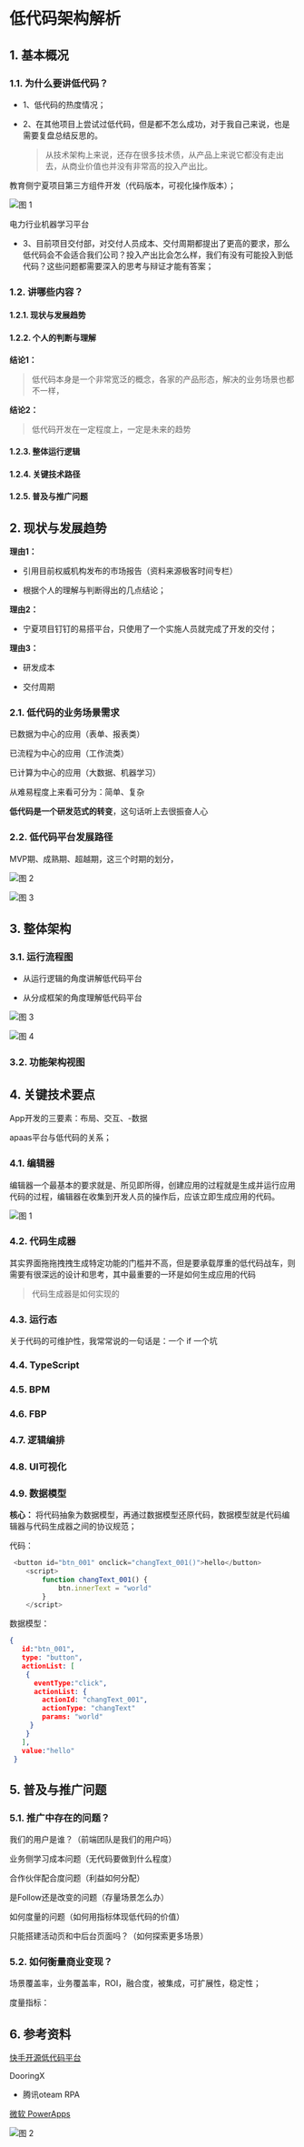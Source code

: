 # 低代码架构解析

## 1. 基本概况

### 1.1. 为什么要讲低代码？

* 1、低代码的热度情况；

* 2、在其他项目上尝试过低代码，但是都不怎么成功，对于我自己来说，也是需要复盘总结反思的。
  > 从技术架构上来说，还存在很多技术债，从产品上来说它都没有走出去，从商业价值也并没有非常高的投入产出比。
  
教育侧宁夏项目第三方组件开发（代码版本，可视化操作版本）；
  
![图 1](../../images/e2ad340ffe1f2110fc1552fe5cd76c4cf061fa2b8018e5f4cc9cdc0a5f4d7dcf.png)  

电力行业机器学习平台

* 3、目前项目交付部，对交付人员成本、交付周期都提出了更高的要求，那么低代码会不会适合我们公司？投入产出比会怎么样，我们有没有可能投入到低代码？这些问题都需要深入的思考与辩证才能有答案；

### 1.2. 讲哪些内容？

#### 1.2.1. 现状与发展趋势
  
#### 1.2.2. 个人的判断与理解

**结论1：**
> 低代码本身是一个非常宽泛的概念，各家的产品形态，解决的业务场景也都不一样，

**结论2：**
> 低代码开发在一定程度上，一定是未来的趋势

#### 1.2.3. 整体运行逻辑

#### 1.2.4. 关键技术路径

#### 1.2.5. 普及与推广问题
  
## 2. 现状与发展趋势

**理由1：**

* 引用目前权威机构发布的市场报告（资料来源极客时间专栏）

* 根据个人的理解与判断得出的几点结论；

**理由2：**

* 宁夏项目钉钉的易搭平台，只使用了一个实施人员就完成了开发的交付；

**理由3：**

* 研发成本

* 交付周期

### 2.1. 低代码的业务场景需求

已数据为中心的应用（表单、报表类）

已流程为中心的应用（工作流类）

已计算为中心的应用（大数据、机器学习）

从难易程度上来看可分为：简单、复杂

 **低代码是一个研发范式的转变**，这句话听上去很振奋人心

### 2.2. 低代码平台发展路径

MVP期、成熟期、超越期，这三个时期的划分，

![图 2](../../images/c08f72f5551c84bb93f5c87678855f8c69212f642b2f2e8ebf25d6c8ece224ea.png)  

![图 3](../../images/35aa2488dcb0dc8c180c25adb7cbb91c87cb18c7f9777386339af3b7bb22e76c.png)  

## 3. 整体架构

### 3.1. 运行流程图

* 从运行逻辑的角度讲解低代码平台
  
* 从分成框架的角度理解低代码平台

![图 3](../../images/c73a6d1af28b8223cc516fba6c654f3e40615f785daf9ec780d77d4f049b0071.png)  

![图 4](../../images/eadd72ba41282b102cacf1a988c21bd478f264501d95c169e06461e01d12c54a.png)  

### 3.2. 功能架构视图

## 4. 关键技术要点

App开发的三要素：布局、交互、-数据

apaas平台与低代码的关系；

### 4.1. 编辑器  

编辑器一个最基本的要求就是、所见即所得，创建应用的过程就是生成并运行应用代码的过程，编辑器在收集到开发人员的操作后，应该立即生成应用的代码。

![图 1](../../images/8bb9a2365542b323a5eac6733b579bcfa0f9fea77f869a6f041e7593af1fb011.png)  

### 4.2. 代码生成器

其实界面拖拖拽拽生成特定功能的门槛并不高，但是要承载厚重的低代码战车，则需要有很深远的设计和思考，其中最重要的一环是如何生成应用的代码

> 代码生成器是如何实现的

### 4.3. 运行态

关于代码的可维护性，我常常说的一句话是：一个 if 一个坑

### 4.4. TypeScript

### 4.5. BPM

### 4.6. FBP

### 4.7. 逻辑编排

### 4.8. UI可视化

### 4.9. 数据模型

**核心：** 将代码抽象为数据模型，再通过数据模型还原代码，数据模型就是代码编辑器与代码生成器之间的协议规范；

代码：

``` javascript
 <button id="btn_001" onclick="changText_001()">hello</button>
    <script>
        function changText_001() {
            btn.innerText = "world"
        }
    </script>
```

数据模型：

``` json
{
   id:"btn_001",
   type: "button",
   actionList: [
    {
      eventType:"click",
      actionList: {
        actionId: "changText_001",
        actionType: "changText"
        params: "world"
     }
    } 
   ],
   value:"hello"
 }
```

## 5. 普及与推广问题

### 5.1. 推广中存在的问题？

我们的⽤户是谁？（前端团队是我们的⽤户吗）

业务侧学习成本问题（⽆代码要做到什么程度）

合作伙伴配合度问题（利益如何分配）

是Follow还是改变的问题（存量场景怎么办）

如何度量的问题（如何⽤指标体现低代码的价值）

只能搭建活动⻚和中后台⻚⾯吗？（如何探索更多场景）

### 5.2. 如何衡量商业变现？

场景覆盖率，业务覆盖率，ROI，融合度，被集成，可扩展性，稳定性；

度量指标：

## 6. 参考资料

[快手开源低代码平台](https://mybricks.world)

DooringX

* 腾讯oteam
RPA

[微软 PowerApps](https://www.bilibili.com/video/BV1KQ4y1N7ef?spm_id_from=333.337.search-card.all.click&vd_source=72c007389b5d6fad1158a9dee89efe97)

![图 2](../../images/d718429a90829354fb01ecc569103f209f29a8d03d9c015f497447472377738b.png)  
